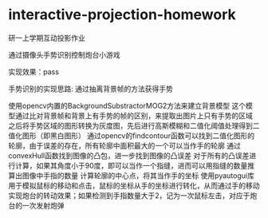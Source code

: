 # interactive-projection-homework
研一上学期互动投影作业


通过摄像头手势识别控制炮台小游戏

实现效果：pass

手势识别的实现思路:
通过抽离背景帧的方法获得手势

使用opencv内置的BackgroundSubstractorMOG2方法来建立背景模型
这个模型通过比对背景帧和背景上有手势的帧的区别，来提取出图片上只有手势的区域
之后将手势区域的图形转换为灰度图，先后进行高斯模糊和二值化阈值处理得到二值化图形（即黑白图形）
通过opencv的findcontour函数可以找到二值化图形的轮廓，由于误差的存在，所有轮廓中面积最大的一个可以当作手的轮廓
通过convexHull函数找到图像的凸包，进一步找到图像的凸误差
对于所有的凸误差进行计算，如果其角度小于90度，即可以当作一个指缝，进而可以用指缝的数量推算出图像中手指的数量
计算轮廓的中心点，将其当作手的坐标
使用pyautogui库用于模拟鼠标的移动和点击，鼠标的坐标从手的坐标进行转化，从而通过手的移动实现炮台的转动效果；如果检测到手指数量大于2，记为一次鼠标左击，对应于炮台的一次发射炮弹